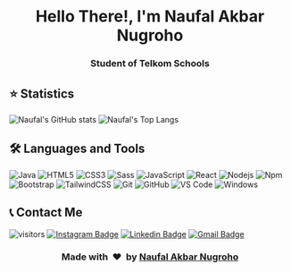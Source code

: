 <h1 align="center">Hello There!, I'm Naufal Akbar Nugroho</h1>
<h3 align="center">Student of Telkom Schools</h3>

## ⭐ Statistics
![Naufal's GitHub stats](https://github-readme-stats.vercel.app/api?username=nuflakbrr&show_icons=true&theme=cobalt)
![Naufal's Top Langs](https://github-readme-stats.vercel.app/api/top-langs/?username=nuflakbrr&theme=cobalt&layout=compact)

## 🛠 Languages and Tools
![Java](http://img.shields.io/badge/-Java-5B4638?style=flat-square&logo=java&logoColor=ffffff)
![HTML5](https://img.shields.io/badge/-HTML5-%23E44D27?style=flat-square&logo=html5&logoColor=ffffff)
![CSS3](https://img.shields.io/badge/-CSS3-%231572B6?style=flat-square&logo=css3)
![Sass](https://img.shields.io/badge/-Sass-%23CC6699?style=flat-square&logo=sass&logoColor=ffffff)
![JavaScript](https://img.shields.io/badge/-JavaScript-%23F7DF1C?style=flat-square&logo=javascript&logoColor=000000&labelColor=%23F7DF1C&color=%23FFCE5A)
![React](https://img.shields.io/badge/-React-61DAFB?style=flat-square&logo=react&logoColor=ffffff)
![Nodejs](https://img.shields.io/badge/-Nodejs-339933?style=flat-square&logo=Node.js&logoColor=ffffff)
![Npm](https://img.shields.io/badge/-npm-CB3837?style=flat-square&logo=npm)
![Bootstrap](https://img.shields.io/badge/-Bootstrap-563D7C?style=flat-square&logo=Bootstrap)
![TailwindCSS](https://img.shields.io/badge/tailwindcss-%2338B2AC.svg?style=flat-square&logo=tailwind-css&logoColor=white)
![Git](https://img.shields.io/badge/-Git-%23F05032?style=flat-square&logo=git&logoColor=%23ffffff)
![GitHub](https://img.shields.io/badge/-GitHub-181717?style=flat-square&logo=github)
![VS Code](http://img.shields.io/badge/-VS%20Code-007ACC?style=flat-square&logo=visual-studio-code&logoColor=ffffff)
![Windows](http://img.shields.io/badge/-Windows-0078D6?style=flat-square&logo=windows&logoColor=ffffff)

## 📞 Contact Me
![visitors](https://visitor-badge.glitch.me/badge?page_id=nuflakbrr)
[![Instagram Badge](https://img.shields.io/badge/-kbrnugroho-blue?style=flat-square&logo=instagram&logoColor=white&link=https://instagram.com/kbrnugroho/)](https://instagram.com/kbrnugroho)
[![Linkedin Badge](https://img.shields.io/badge/-nuflakbrr-red?style=flat-square&logo=Linkedin&logoColor=white&link=https://www.linkedin.com/in/nuflakbrr/)](https://www.linkedin.com/in/nuflakbrr/)
[![Gmail Badge](https://img.shields.io/badge/-naufalakbar378@gmail.com-c14438?style=flat-square&logo=Gmail&logoColor=white&link=mailto:naufalakbar378@gmail.com)](mailto:naufalakbar378@gmail.com)

<div align="center">
    <h3 align="center">Made with &nbsp;❤️&nbsp; by <a href="https://instagram.com/kbrnugroho">Naufal Akbar Nugroho</a></h3>
</div>
